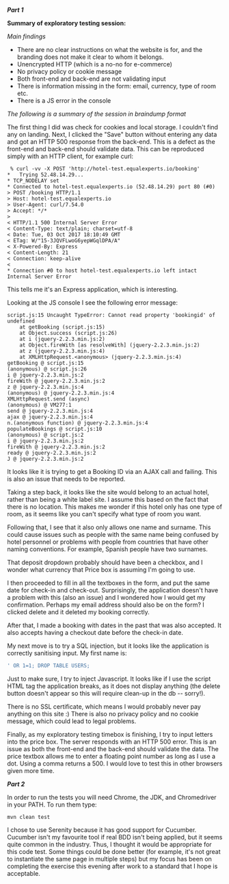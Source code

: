 ***Part 1***


**Summary of exploratory testing session:**

*Main findings*

* There are no clear instructions on what the website is for, and the branding does not make it clear
to whom it belongs.
* Unencrypted HTTP (which is a no-no for e-commerce)
* No privacy policy or cookie message
* Both front-end and back-end are not validating input
* There is information missing in the form: email, currency, type of room etc.
* There is a JS error in the console

*The following is a summary of the session in braindump format*

The first thing I did was check for cookies and local storage. I couldn't find any on landing.
Next, I clicked the "Save" button without entering any data and got an HTTP 500 response from the back-end. This is a defect as 
the front-end and back-end should validate data. This can be reproduced simply with an HTTP client, for example curl:

```
 % curl -vv -X POST 'http://hotel-test.equalexperts.io/booking'
*   Trying 52.48.14.29...
* TCP_NODELAY set
* Connected to hotel-test.equalexperts.io (52.48.14.29) port 80 (#0)
> POST /booking HTTP/1.1
> Host: hotel-test.equalexperts.io
> User-Agent: curl/7.54.0
> Accept: */*
>
< HTTP/1.1 500 Internal Server Error
< Content-Type: text/plain; charset=utf-8
< Date: Tue, 03 Oct 2017 18:10:49 GMT
< ETag: W/"15-3JQVFLwoG6yepWGqlDPA/A"
< X-Powered-By: Express
< Content-Length: 21
< Connection: keep-alive
<
* Connection #0 to host hotel-test.equalexperts.io left intact
Internal Server Error
```
This tells me it's an Express application, which is interesting.

Looking at the JS console I see the following error message:

```
script.js:15 Uncaught TypeError: Cannot read property 'bookingid' of undefined
    at getBooking (script.js:15)
    at Object.success (script.js:26)
    at i (jquery-2.2.3.min.js:2)
    at Object.fireWith [as resolveWith] (jquery-2.2.3.min.js:2)
    at z (jquery-2.2.3.min.js:4)
    at XMLHttpRequest.<anonymous> (jquery-2.2.3.min.js:4)
getBooking @ script.js:15
(anonymous) @ script.js:26
i @ jquery-2.2.3.min.js:2
fireWith @ jquery-2.2.3.min.js:2
z @ jquery-2.2.3.min.js:4
(anonymous) @ jquery-2.2.3.min.js:4
XMLHttpRequest.send (async)
(anonymous) @ VM277:1
send @ jquery-2.2.3.min.js:4
ajax @ jquery-2.2.3.min.js:4
n.(anonymous function) @ jquery-2.2.3.min.js:4
populateBookings @ script.js:10
(anonymous) @ script.js:2
i @ jquery-2.2.3.min.js:2
fireWith @ jquery-2.2.3.min.js:2
ready @ jquery-2.2.3.min.js:2
J @ jquery-2.2.3.min.js:2
```

It looks like it is trying to get a Booking ID via an AJAX call and failing. 
This is also an issue that needs to be reported.

Taking a step back, it looks like the site would belong to an actual hotel,
rather than being a white label site. I assume this based on the fact that there is no location.
This makes me wonder if this hotel only has one type of room, as it seems like you can't specify 
what type of room you want.

Following that, I see that it also only allows one name and surname. This could cause issues such 
as people with the same name being confused by hotel personnel or problems with people from countries 
that have other naming conventions. For example, Spanish people have two surnames.

That deposit dropdown probably should have been a checkbox, and I wonder what currency that Price box is assuming
I'm going to use.

I then proceeded to fill in all the textboxes in the form, and put the same date for check-in and check-out.
Surprisingly, the application doesn't have a problem with this (also an issue) and I wondered how I would get my 
confirmation. Perhaps my email address should also be on the form? I clicked delete and it deleted my booking correctly.

After that, I made a booking with dates in the past that was also accepted. It also accepts having a checkout date
before the check-in date.

My next move is to try a SQL injection, but it looks like the application is correctly sanitising input.
My first name is:

``` SQL
' OR 1=1; DROP TABLE USERS;
```
Just to make sure, I try to inject Javascript. It looks like if I use the script HTML tag the application breaks, 
as it does not display anything (the delete button doesn't appear so this will require clean-up in the db -- sorry!).

There is no SSL certificate, which means I would probably never pay anything on this site :) 
There is also no privacy policy and no cookie message, which could lead to legal problems.

Finally, as my exploratory testing timebox is finishing, I try to input letters into the price box. The server responds
with an HTTP 500 error. This is an issue as both the front-end and the back-end should validate the data. The price 
textbox allows me to enter a floating point number as long as I use a dot. Using a comma returns a 500. I would love to
test this in other browsers given more time.

***Part 2***

In order to run the tests you will need Chrome, the JDK, and Chromedriver in your PATH. To run them type:
``` 
mvn clean test
```

I chose to use Serenity because it has good support for Cucumber. Cucumber isn't my favourite tool if real BDD isn't
being applied, but it seems quite common in the industry. Thus, I thought it would be appropriate for this code test.
Some things could be done better (for example, it's not great to instantiate the same page in multiple steps)
but my focus has been on completing the exercise this evening after work to a standard that I hope is acceptable.